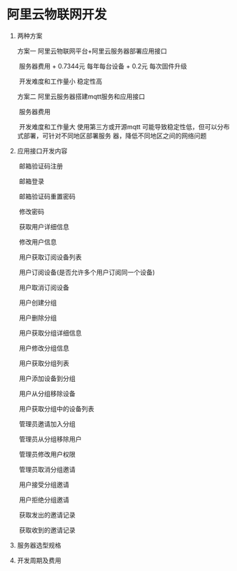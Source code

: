 # 阿里云物联网开发

1. 两种方案

   方案一	阿里云物联网平台+阿里云服务器部署应用接口

   ​		服务器费用 + 0.7344元 每年每台设备 + 0.2元 每次固件升级

   ​		开发难度和工作量小 稳定性高

   方案二	阿里云服务器搭建mqtt服务和应用接口

   ​		服务器费用

   ​		开发难度和工作量大 使用第三方或开源mqtt 可能导致稳定性低，但可以分布式部署，可针对不同地区部署服务 器，降低不同地区之间的网络问题

2. 应用接口开发内容

   ​	邮箱验证码注册

   ​	邮箱登录

   ​	邮箱验证码重置密码

   ​	修改密码

   ​	获取用户详细信息

   ​	修改用户信息

   ​	用户获取订阅设备列表

   ​	用户订阅设备(是否允许多个用户订阅同一个设备)

   ​	用户取消订阅设备

   ​	用户创建分组

   ​	用户删除分组

   ​	用户获取分组详细信息

   ​	用户修改分组信息

   ​	用户获取分组列表

   ​	用户添加设备到分组

   ​	用户从分组移除设备

   ​	用户获取分组中的设备列表

   ​	管理员邀请加入分组

   ​	管理员从分组移除用户

   ​	管理员修改用户权限

   ​	管理员取消分组邀请

   ​	用户接受分组邀请

   ​	用户拒绝分组邀请

   ​	获取发出的邀请记录

   ​	获取收到的邀请记录

4. 服务器选型规格

5. 开发周期及费用